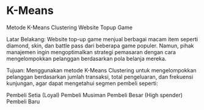 # K-Means
Metode K-Means Clustering Website Topup Game

Latar Belakang:
Website top-up game menjual berbagai macam item seperti diamond, skin, dan battle pass dari beberapa game populer. Namun, pihak manajemen ingin mengoptimalkan strategi pemasaran dengan cara mengelompokkan pelanggan berdasarkan pola belanja mereka.

Tujuan:
Menggunakan metode K-Means Clustering untuk mengelompokkan pelanggan berdasarkan jumlah transaksi, total pengeluaran, dan frekuensi kunjungan, agar dapat mengetahui segmen pembeli seperti:

Pembeli Setia (Loyal)
Pembeli Musiman
Pembeli Besar (High spender)
Pembeli Baru
